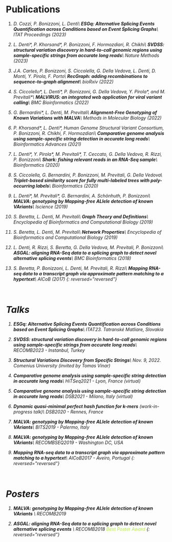 # Publications

1. <i class="ai ai-open-access ai-2x"/> D. Cozzi, P. Bonizzoni, L. Denti\\
**ESGq: Alternative Splicing Events Quantification across Conditions based on Event Splicing Graphs**\\
*ITAT Proceedings (2023)* <a class="fa fa-ceur" href="https://ceur-ws.org/Vol-3498/paper31.pdf" style="text-decoration:none; color:inherit;"/>

1. <i class="ai ai-closed-access ai-2x"/> L. Denti\*, P. Khorsand\*, P. Bonizzoni, F. Hormozdiari, R. Chikhi\\
**SVDSS: structural variation discovery in hard-to-call genomic regions using sample-specific strings from accurate long reads**\\
*Nature Methods (2023)* <a class="ai ai-doi ai-lg" href="https://doi.org/10.1038/s41592-022-01674-1" style="text-decoration:none; color:inherit;"/>

1. <i class="ai ai-biorxiv ai-2x"/> J.A. Cartes, P. Bonizzoni, S. Ciccolella, G. Della Vedova, L. Denti, D. Monti, Y. Pirola, F. Porto\\
**RecGraph: adding recombinations to sequence-to-graph alignment**\\
*bioRxiv (2022)* <a class="ai ai-doi ai-lg" href="https://doi.org/10.1101/2022.10.27.513962" style="text-decoration:none; color:inherit;"/>

1. <i class="ai ai-open-access ai-2x"/> S. Ciccolella\*, L. Denti\*, P. Bonizzoni, G. Della Vedova, Y. Pirola\*, and M. Previtali\*\\
**MALVIRUS: an integrated web application for viral variant calling**\\
*BMC Bioinformatics (2022)* <a class="ai ai-doi ai-lg" href="https://doi.org/10.1186/s12859-022-04668-0" style="text-decoration:none; color:inherit;"/>

1. <i class="ai ai-springer ai-2x"/> G. Bernardini\*, L. Denti, M. Previtali\\
**Alignment-Free Genotyping of Known Variations with MALVA**\\
*Methods in Molecular Biology (2022)* <a class="ai ai-doi ai-lg" href="https://doi.org/10.1007/978-1-0716-2293-3_15" style="text-decoration:none; color:inherit;"/>

1. <i class="ai ai-open-access ai-2x"/> P. Khorsand\*, L. Denti\*, Human Genome Structural Variant Consortium, P. Bonizzoni, R. Chikhi, F. Hormozdiari\\
**Comparative genome analysis using sample-specific string detection in accurate long reads**\\
*Bioinformatics Advances (2021)* <a class="ai ai-doi ai-lg" href="https://doi.org/10.1093/bioadv/vbab005" style="text-decoration:none; color:inherit;"/>

1. <i class="ai ai-open-access ai-2x"/> L. Denti\*, Y. Pirola\*, M. Previtali\*, T. Ceccato, G. Della Vedova, R. Rizzi, P. Bonizzoni\\
**Shark: fishing relevant reads in an RNA-Seq sample**\\
*Bioinformatics (2020)* <a class="ai ai-doi ai-lg" href="https://doi.org/10.1093/bioinformatics/btaa779" style="text-decoration:none; color:inherit;"/>

1. <i class="ai ai-open-access ai-2x"/> S. Ciccolella, G. Bernardini, P. Bonizzoni, M. Previtali, G. Della Vedova\\
**Triplet-based similarity score for fully multi-labeled trees with poly-occurring labels**\\
*Bioinformatics (2020)* <a class="ai ai-doi ai-lg" href="https://doi.org/10.1093/bioinformatics/btaa676" style="text-decoration:none; color:inherit;"/>

1. <i class="ai ai-open-access ai-2x"/> L. Denti\*, M. Previtali\*, G. Bernardini, A. Schönhuth, P. Bonizzoni\\
**MALVA: genotyping by Mapping-free ALlele detection of known VAriants**\\
*Iscience (2019)*  <a class="ai ai-doi ai-lg" href="https://doi.org/10.1016/j.isci.2019.07.011" style="text-decoration:none; color:inherit;"/>

1. <i class="ai ai-elsevier ai-2x"/> S. Beretta, L. Denti, M. Previtali\\
**Graph Theory and Definitions**\\
*Encyclopedia of Bioinformatics and Computational Biology (2019)* <a class="ai ai-doi ai-lg" href="https://doi.org/10.1016/B978-0-12-809633-8.20421-4" style="text-decoration:none; color:inherit;"/>

1. <i class="ai ai-elsevier ai-2x"/> S. Beretta, L. Denti, M. Previtali\\
**Network Properties**\\
*Encyclopedia of Bioinformatics and Computational Biology (2019)* <a class="ai ai-doi ai-lg" href="https://doi.org/10.1016/B978-0-12-809633-8.20422-6" style="text-decoration:none; color:inherit;"/>

1. <i class="ai ai-open-access ai-2x"/> L. Denti, R. Rizzi, S. Beretta, G. Della Vedova, M. Previtali, P. Bonizzoni\\
**ASGAL: aligning RNA-Seq data to a splicing graph to detect novel alternative splicing events**\\
*BMC Bioinformatics (2018)* <a class="ai ai-doi ai-lg" href="https://doi.org/10.1186/s12859-018-2436-3" style="text-decoration:none; color:inherit;"/>

1. <i class="ai ai-springer ai-2x"/>  S. Beretta, P. Bonizzoni, L. Denti, M. Previtali, R. Rizzi\\
**Mapping RNA-seq data to a transcript graph via approximate pattern matching to a hypertext**\\
*AlCoB (2017)* <a class="ai ai-doi ai-lg" href="https://doi.org/10.1007/978-3-319-58163-7_3" style="text-decoration:none; color:inherit;"/>
{: reversed="reversed"}

<br/>

# Talks

1. **ESGq: Alternative Splicing Events Quantification across Conditions based on Event Splicing Graphs**\\
*ITAT23. Tatranské Matliare, Slovakia*

1. **SVDSS: structural variation discovery in hard-to-call genomic regions using sample-specific strings from accurate long reads**\\
*RECOMB2023 - Instanbul, Turkey*

1. **Structural Variations Discovery from Specific Strings**\\
*Nov. 9, 2022. Comenius University (invited by Tomas Vinar)*

1. **Comparative genome analysis using sample-specific string detection in accurate long reads**\\
*HiTSeq2021 - Lyon, France (virtual)*

1. **Comparative genome analysis using sample-specific string detection in accurate long reads**\\
*DSB2021 - Milano, Italy (virtual)*

1. **Dynamic quasi-minimal perfect hash function for k-mers** *(work-in-progress talk)*\\
*DSB2020 - Rennes, France*


1. **MALVA: genotyping by Mapping-free ALlele detection of known VAriants**\\
*BITS2019 - Palermo, Italy*

1. **MALVA: genotyping by Mapping-free ALlele detection of known VAriants**\\
*RECOMBSEQ2019 - Washington DC, USA*

1. **Mapping RNA-seq data to a transcript graph via approximate pattern matching to a hypertext**\\
*AlCoB2017 - Aveiro, Portugal*
{: reversed="reversed"}

<br/>

# Posters
1. **MALVA: genotyping by Mapping-free ALlele detection of known VAriants** <a class="fa fa-file-pdf-o" href="/pdfs/malva_recomb2019.pdf" style="text-decoration:none; color:inherit;"></a>\\
*RECOMB2019*

1. **ASGAL: aligning RNA-Seq data to a splicing graph to detect novel alternative splicing events** <a class="fa fa-file-pdf-o" href="/pdfs/asgal_recomb2018.pdf" style="text-decoration:none; color:inherit;"></a>\\
*RECOMB2018* <a href="/imgs/award_recomb2018.jpg" style="text-decoration:none; color:inherit;"><i class="fa fa-trophy" style="color:#b5e853" aria-hidden="true"></i> <i style="color:#b5e853">Best Poster Award</i></a>
{: reversed="reversed"}

